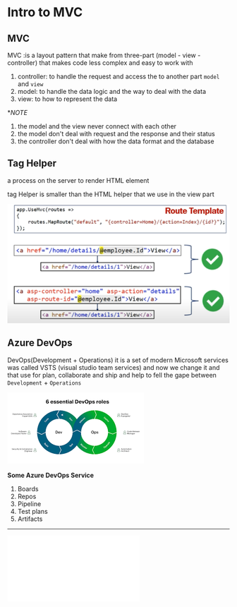 # Intro to MVC
## MVC
MVC :is a layout pattern that make from three-part (model - view - controller) that makes code less complex and easy to work with 

1. controller: to handle the request and access the to another part `model` and `view`
2. model: to handle the data logic and the way to deal with the data 
3. view: to how to represent the data 


**NOTE*
1. the model and the view never connect with each other
2. the model don't deal with request and the response and their status
3. the controller don't deal with how the data format and the database 

## Tag Helper 
a process on the server to render HTML element 

tag Helper is smaller than the HTML helper that we use in the view part 


![img](Tag1.PNG)


## Azure DevOps

DevOps(Development + Operations)
it is a set of modern Microsoft services was called VSTS (visual studio team services) and now we
change it and that use for plan, collaborate and ship and help to fell the gape between `Development` + `Operations`


![img](DEVOPS.png)


**Some Azure DevOps Service**
1. Boards 
2. Repos  
3. Pipeline
4. Test plans
5. Artifacts

----------------------
**![Learning Journal](./LearningJournal.md)**